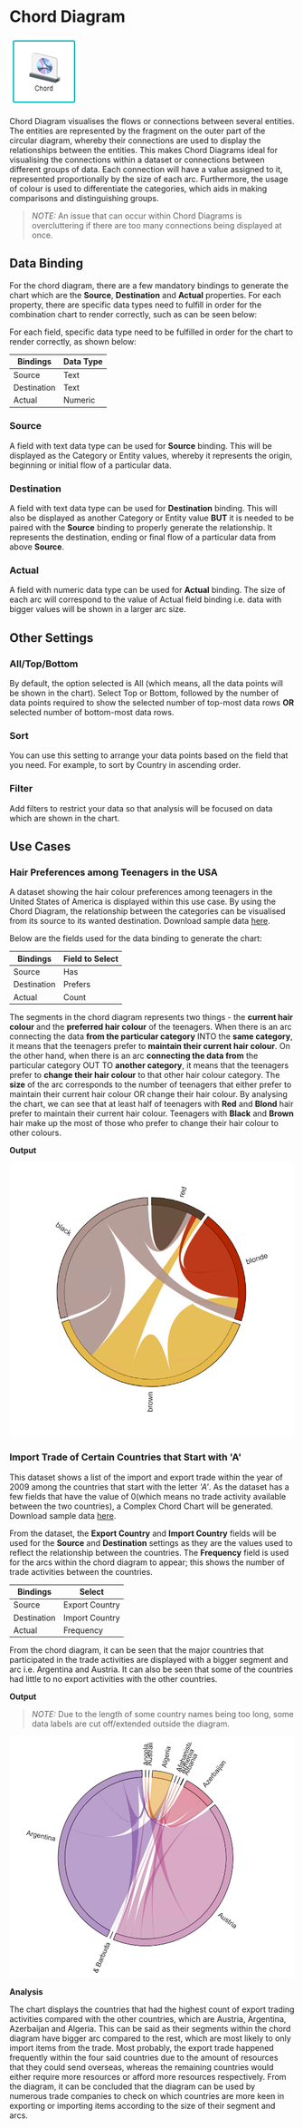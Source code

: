 # Chord Diagram

![Chord Diagram](./images/chord-diagram/chord.PNG)

Chord Diagram visualises the flows or connections between several entities. The entities are represented by the fragment on the outer part of the circular diagram, whereby their connections are used to display the relationships between the entities. This makes Chord Diagrams ideal for visualising the connections within a dataset or connections between different groups of data. Each connection will have a value assigned to it, represented proportionally by the size of each arc. Furthermore, the usage of colour is used to differentiate the categories, which aids in making comparisons and distinguishing groups.

> *NOTE:* An issue that can occur within Chord Diagrams is overcluttering if there are too many connections being displayed at once.

## Data Binding

For the chord diagram, there are a few mandatory bindings to generate the chart which are the **Source**, **Destination** and **Actual** properties. For each property, there are specific data types need to fulfill in order for the combination chart to render correctly, such as can be seen below:

For each field, specific data type need to be fulfilled in order for the chart to render correctly, as shown below:

|Bindings |Data Type|
|---|---|
|Source|Text|
|Destination|Text|
|Actual|Numeric|

### Source

A field with text data type can be used for **Source** binding. This will be displayed as the Category or Entity values, whereby it represents the origin, beginning or initial flow of a particular data.

### Destination

A field with text data type can be used for **Destination** binding. This will also be displayed as another Category or Entity value **BUT** it is needed to be paired with the **Source** binding to properly generate the relationship. It represents the destination, ending or final flow of a particular data from above **Source**.

### Actual

A field with numeric data type can be used for **Actual** binding. The size of each arc will correspond to the value of Actual field binding i.e. data with bigger values will be shown in a larger arc size.

## Other Settings

### All/Top/Bottom

By default, the option selected is All (which means, all the data points will be shown in the chart). Select Top or Bottom, followed by the number of data points required to show the selected number of top-most data rows **OR** selected number of bottom-most data rows.

### Sort

You can use this setting to arrange your data points based on the field that you need. For example, to sort by Country in ascending order.

### Filter

Add filters to restrict your data so that analysis will be focused on data which are shown in the chart.

## Use Cases

### Hair Preferences among Teenagers in the USA
A dataset showing the hair colour preferences among teenagers in the United States of America is displayed within this use case.  By using the Chord Diagram, the relationship between the categories can be visualised from its source to its wanted destination. Download sample data [here](./sample-data/chord-diagram/hair.csv).

Below are the fields used for the data binding to generate the chart:

|Bindings |Field to Select|
|---|---|
|Source|Has|
|Destination|Prefers|
|Actual|Count|

The segments in the chord diagram represents two things - the **current hair colour** and the **preferred hair colour** of the teenagers. When there is an arc connecting the data **from the particular category** INTO the **same category**, it means that the teenagers prefer to **maintain their current hair colour**. On the other hand, when there is an arc **connecting the data from** the particular category OUT TO **another category**, it means that the teenagers prefer to **change their hair colour** to that other hair colour category. The **size** of the arc corresponds to the number of teenagers that either prefer to maintain their current hair colour OR change their hair colour. By analysing the chart, we can see that at least half of teenagers with **Red** and **Blond** hair prefer to maintain their current hair colour. Teenagers with **Black** and **Brown** hair make up the most of those who prefer to change their hair colour to other colours.

**Output**

![Hair Preference](./images/chord-diagram/output-1.PNG)

### Import Trade of Certain Countries that Start with 'A'
This dataset shows a list of the import and export trade within the year of 2009 among the countries that start with the letter *'A'*. As the dataset has a few fields that have the value of 0(which means no trade activity available between the two countries), a Complex Chord Chart will be generated. Download sample data [here](./sample-data/chord-diagram/trade-a.csv).

From the dataset, the **Export Country** and **Import Country** fields will be used for the **Source** and **Destination** settings as they are the values used to reflect the relationship between the countries. The **Frequency** field is used for the arcs within the chord diagram to appear; this shows the number of trade activities between the countries.

|Bindings |Select|
|---|---|
|Source|Export Country|
|Destination|Import Country|
|Actual|Frequency|

From the chord diagram, it can be seen that the major countries that participated in the trade activities are displayed with a bigger segment and arc i.e. Argentina and Austria. It can also be seen that some of the countries had little to no export activities with the other countries.

**Output**

>*NOTE:* Due to the length of some country names being too long, some data labels are cut off/extended outside the diagram.

![Import Trade A](./images/chord-diagram/output-2.PNG)

**Analysis**

The chart displays the countries that had the highest count of export trading activities compared with the other countries, which are Austria, Argentina, Azerbaijan and Algeria. This can be said as their segments within the chord diagram have bigger arc compared to the rest, which are most likely to only import items from the trade. Most probably, the export trade happened frequently within the four said countries due to the amount of resources that they could send overseas, whereas the remaining countries would either require more resources or afford more resources respectively. From the diagram, it can be concluded that the diagram can be used by numerous trade companies to check on which countries are more keen in exporting or importing items according to the size of their segment and arcs.